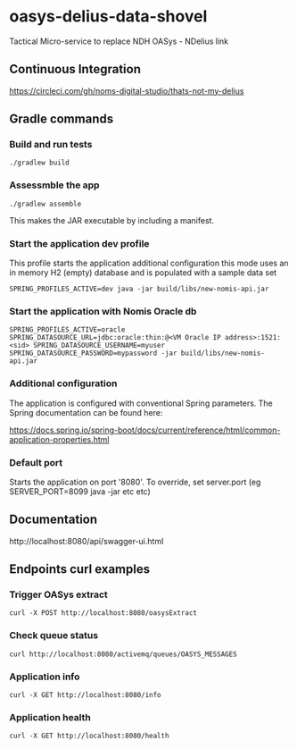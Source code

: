 # oasys-delius-data-shovel
Tactical Micro-service to replace NDH OASys - NDelius link

## Continuous Integration
https://circleci.com/gh/noms-digital-studio/thats-not-my-delius

## Gradle commands

### Build and run tests
```
./gradlew build
```

### Assessmble the app
```
./gradlew assemble
```

This makes the JAR executable by including a manifest. 

### Start the application dev profile
This profile starts the application additional configuration this mode uses an in memory H2 (empty) database and is
populated with a sample data set

```
SPRING_PROFILES_ACTIVE=dev java -jar build/libs/new-nomis-api.jar
```

### Start the application with Nomis Oracle db
```
SPRING_PROFILES_ACTIVE=oracle SPRING_DATASOURCE_URL=jdbc:oracle:thin:@<VM Oracle IP address>:1521:<sid> SPRING_DATASOURCE_USERNAME=myuser SPRING_DATASOURCE_PASSWORD=mypassword -jar build/libs/new-nomis-api.jar
```

### Additional configuration
The application is configured with conventional Spring parameters.
The Spring documentation can be found here:

https://docs.spring.io/spring-boot/docs/current/reference/html/common-application-properties.html

### Default port
Starts the application on port '8080'.
To override, set server.port (eg SERVER_PORT=8099 java -jar etc etc)

## Documentation
http://localhost:8080/api/swagger-ui.html

## Endpoints curl examples

### Trigger OASys extract
```
curl -X POST http://localhost:8080/oasysExtract
```

### Check queue status
```
curl http://localhost:8080/activemq/queues/OASYS_MESSAGES

```

### Application info
```
curl -X GET http://localhost:8080/info
```

### Application health
```
curl -X GET http://localhost:8080/health
```


